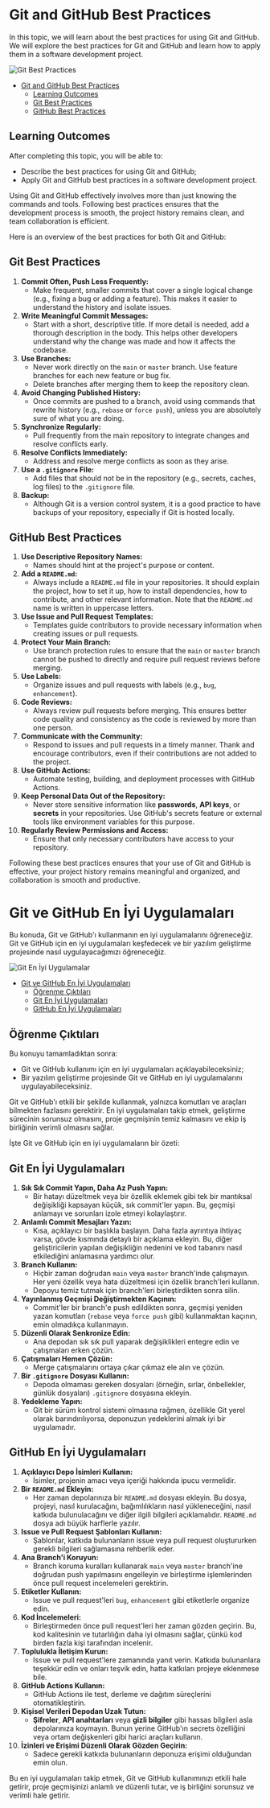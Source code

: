 # Git and GitHub Best Practices

In this topic, we will learn about the best practices for using Git and GitHub. We will explore the best practices for Git and GitHub and learn how to apply them in a software development project.

![Git Best Practices](Git-Best-Practices.webp)

- [Git and GitHub Best Practices](#git-and-github-best-practices)
  - [Learning Outcomes](#learning-outcomes)
  - [Git Best Practices](#git-best-practices)
  - [GitHub Best Practices](#github-best-practices)

## Learning Outcomes

After completing this topic, you will be able to:

- Describe the best practices for using Git and GitHub;
- Apply Git and GitHub best practices in a software development project.

Using Git and GitHub effectively involves more than just knowing the commands and tools. Following best practices ensures that the development process is smooth, the project history remains clean, and team collaboration is efficient.

Here is an overview of the best practices for both Git and GitHub:

## Git Best Practices

1. **Commit Often, Push Less Frequently:**
   - Make frequent, smaller commits that cover a single logical change (e.g., fixing a bug or adding a feature). This makes it easier to understand the history and isolate issues.
2. **Write Meaningful Commit Messages:**
   - Start with a short, descriptive title. If more detail is needed, add a thorough description in the body. This helps other developers understand why the change was made and how it affects the codebase.
3. **Use Branches:**
   - Never work directly on the `main` or `master` branch. Use feature branches for each new feature or bug fix.
   - Delete branches after merging them to keep the repository clean.
4. **Avoid Changing Published History:**
   - Once commits are pushed to a branch, avoid using commands that rewrite history (e.g., `rebase` or `force push`), unless you are absolutely sure of what you are doing.
5. **Synchronize Regularly:**
   - Pull frequently from the main repository to integrate changes and resolve conflicts early.
6. **Resolve Conflicts Immediately:**
   - Address and resolve merge conflicts as soon as they arise.
7. **Use a `.gitignore` File:**
   - Add files that should not be in the repository (e.g., secrets, caches, log files) to the `.gitignore` file.
8. **Backup:**
   - Although Git is a version control system, it is a good practice to have backups of your repository, especially if Git is hosted locally.

## GitHub Best Practices

1. **Use Descriptive Repository Names:**
   - Names should hint at the project's purpose or content.
2. **Add a `README.md`:**
   - Always include a `README.md` file in your repositories. It should explain the project, how to set it up, how to install dependencies, how to contribute, and other relevant information. Note that the `README.md` name is written in uppercase letters.
3. **Use Issue and Pull Request Templates:**
   - Templates guide contributors to provide necessary information when creating issues or pull requests.
4. **Protect Your Main Branch:**
   - Use branch protection rules to ensure that the `main` or `master` branch cannot be pushed to directly and require pull request reviews before merging.
5. **Use Labels:**
   - Organize issues and pull requests with labels (e.g., `bug`, `enhancement`).
6. **Code Reviews:**
   - Always review pull requests before merging. This ensures better code quality and consistency as the code is reviewed by more than one person.
7. **Communicate with the Community:**
   - Respond to issues and pull requests in a timely manner. Thank and encourage contributors, even if their contributions are not added to the project.
8. **Use GitHub Actions:**
   - Automate testing, building, and deployment processes with GitHub Actions.
9. **Keep Personal Data Out of the Repository:**
   - Never store sensitive information like **passwords**, **API keys**, or **secrets** in your repositories. Use GitHub's secrets feature or external tools like environment variables for this purpose.
10. **Regularly Review Permissions and Access:**
    - Ensure that only necessary contributors have access to your repository.

Following these best practices ensures that your use of Git and GitHub is effective, your project history remains meaningful and organized, and collaboration is smooth and productive.

# Git ve GitHub En İyi Uygulamaları

Bu konuda, Git ve GitHub'ı kullanmanın en iyi uygulamalarını öğreneceğiz. Git ve GitHub için en iyi uygulamaları keşfedecek ve bir yazılım geliştirme projesinde nasıl uygulayacağımızı öğreneceğiz.

![Git En İyi Uygulamalar](Git-Best-Practices.webp)

- [Git ve GitHub En İyi Uygulamaları](#git-ve-github-en-iyi-uygulamalari)
  - [Öğrenme Çıktıları](#ogrenme-ciktilari)
  - [Git En İyi Uygulamaları](#git-en-iyi-uygulamalari)
  - [GitHub En İyi Uygulamaları](#github-en-iyi-uygulamalari)

## Öğrenme Çıktıları

Bu konuyu tamamladıktan sonra:

- Git ve GitHub kullanımı için en iyi uygulamaları açıklayabileceksiniz;
- Bir yazılım geliştirme projesinde Git ve GitHub en iyi uygulamalarını uygulayabileceksiniz.

Git ve GitHub'ı etkili bir şekilde kullanmak, yalnızca komutları ve araçları bilmekten fazlasını gerektirir. En iyi uygulamaları takip etmek, geliştirme sürecinin sorunsuz olmasını, proje geçmişinin temiz kalmasını ve ekip iş birliğinin verimli olmasını sağlar.

İşte Git ve GitHub için en iyi uygulamaların bir özeti:

## Git En İyi Uygulamaları

1. **Sık Sık Commit Yapın, Daha Az Push Yapın:**
   - Bir hatayı düzeltmek veya bir özellik eklemek gibi tek bir mantıksal değişikliği kapsayan küçük, sık commit'ler yapın. Bu, geçmişi anlamayı ve sorunları izole etmeyi kolaylaştırır.
2. **Anlamlı Commit Mesajları Yazın:**
   - Kısa, açıklayıcı bir başlıkla başlayın. Daha fazla ayrıntıya ihtiyaç varsa, gövde kısmında detaylı bir açıklama ekleyin. Bu, diğer geliştiricilerin yapılan değişikliğin nedenini ve kod tabanını nasıl etkilediğini anlamasına yardımcı olur.
3. **Branch Kullanın:**
   - Hiçbir zaman doğrudan `main` veya `master` branch'inde çalışmayın. Her yeni özellik veya hata düzeltmesi için özellik branch'leri kullanın.
   - Depoyu temiz tutmak için branch'leri birleştirdikten sonra silin.
4. **Yayınlanmış Geçmişi Değiştirmekten Kaçının:**
   - Commit'ler bir branch'e push edildikten sonra, geçmişi yeniden yazan komutları (`rebase` veya `force push` gibi) kullanmaktan kaçının, emin olmadıkça kullanmayın.
5. **Düzenli Olarak Senkronize Edin:**
   - Ana depodan sık sık pull yaparak değişiklikleri entegre edin ve çatışmaları erken çözün.
6. **Çatışmaları Hemen Çözün:**
   - Merge çatışmalarını ortaya çıkar çıkmaz ele alın ve çözün.
7. **Bir `.gitignore` Dosyası Kullanın:**
   - Depoda olmaması gereken dosyaları (örneğin, sırlar, önbellekler, günlük dosyaları) `.gitignore` dosyasına ekleyin.
8. **Yedekleme Yapın:**
   - Git bir sürüm kontrol sistemi olmasına rağmen, özellikle Git yerel olarak barındırılıyorsa, deponuzun yedeklerini almak iyi bir uygulamadır.

## GitHub En İyi Uygulamaları

1. **Açıklayıcı Depo İsimleri Kullanın:**
   - İsimler, projenin amacı veya içeriği hakkında ipucu vermelidir.
2. **Bir `README.md` Ekleyin:**
   - Her zaman depolarınıza bir `README.md` dosyası ekleyin. Bu dosya, projeyi, nasıl kurulacağını, bağımlılıkların nasıl yükleneceğini, nasıl katkıda bulunulacağını ve diğer ilgili bilgileri açıklamalıdır. `README.md` dosya adı büyük harflerle yazılır.
3. **Issue ve Pull Request Şablonları Kullanın:**
   - Şablonlar, katkıda bulunanların issue veya pull request oluştururken gerekli bilgileri sağlamasına rehberlik eder.
4. **Ana Branch'i Koruyun:**
   - Branch koruma kuralları kullanarak `main` veya `master` branch'ine doğrudan push yapılmasını engelleyin ve birleştirme işlemlerinden önce pull request incelemeleri gerektirin.
5. **Etiketler Kullanın:**
   - Issue ve pull request'leri `bug`, `enhancement` gibi etiketlerle organize edin.
6. **Kod İncelemeleri:**
   - Birleştirmeden önce pull request'leri her zaman gözden geçirin. Bu, kod kalitesinin ve tutarlılığın daha iyi olmasını sağlar, çünkü kod birden fazla kişi tarafından incelenir.
7. **Toplulukla İletişim Kurun:**
   - Issue ve pull request'lere zamanında yanıt verin. Katkıda bulunanlara teşekkür edin ve onları teşvik edin, hatta katkıları projeye eklenmese bile.
8. **GitHub Actions Kullanın:**
   - GitHub Actions ile test, derleme ve dağıtım süreçlerini otomatikleştirin.
9. **Kişisel Verileri Depodan Uzak Tutun:**
   - **Şifreler**, **API anahtarları** veya **gizli bilgiler** gibi hassas bilgileri asla depolarınıza koymayın. Bunun yerine GitHub'ın secrets özelliğini veya ortam değişkenleri gibi harici araçları kullanın.
10. **İzinleri ve Erişimi Düzenli Olarak Gözden Geçirin:**
    - Sadece gerekli katkıda bulunanların deponuza erişimi olduğundan emin olun.

Bu en iyi uygulamaları takip etmek, Git ve GitHub kullanımınızı etkili hale getirir, proje geçmişinizi anlamlı ve düzenli tutar, ve iş birliğini sorunsuz ve verimli hale getirir.
